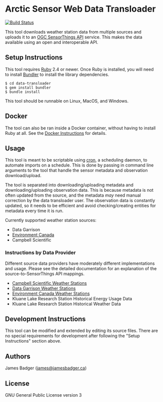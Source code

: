 # Arctic Sensor Web Data Transloader

[![Build Status](https://travis-ci.org/GeoSensorWebLab/data-transloader.svg?branch=master)](https://travis-ci.org/GeoSensorWebLab/data-transloader)

This tool downloads weather station data from multiple sources and uploads it to an [OGC SensorThings API][] service. This makes the data available using an open and interoperable API.

[OGC SensorThings API]: https://docs.opengeospatial.org/is/15-078r6/15-078r6.html

## Setup Instructions

This tool requires [Ruby][] 2.4 or newer. Once Ruby is installed, you will need to install [Bundler][] to install the library dependencies.

```
$ cd data-transloader
$ gem install bundler
$ bundle install
```

This tool should be runnable on Linux, MacOS, and Windows.

[Bundler]: https://bundler.io
[Ruby]: https://www.ruby-lang.org/en/

## Docker

The tool can also be ran inside a Docker container, without having to install Ruby at all. See the [Docker Instructions](DOCKER.markdown) for details.

## Usage

This tool is meant to be scriptable using [cron][], a scheduling daemon, to automate imports on a schedule. This is done by passing in command line arguments to the tool that handle the sensor metadata and observation download/upload.

The tool is separated into downloading/uploading metadata and downloading/uploading observation data. This is because metadata is not often updated from the source, and the metadata *may* need manual correction by the data transloader user. The observation data is constantly updated, so it needs to be efficient and avoid checking/creating entities for metadata every time it is run.

Currently supported weather station sources:

* Data Garrison
* [Environment Canada][MSC]
* Campbell Scientific

[cron]: https://en.wikipedia.org/wiki/Cron
[MSC]: https://dd.weather.gc.ca/about_dd_apropos.txt

### Instructions by Data Provider

Different source data providers have moderately different implementations and usage. Please see the detailed documentation for an explanation of the source-to-SensorThings API mappings.

* [Campbell Scientific Weather Stations](docs/CAMPBELL_SCIENTIFIC.md)
* [Data Garrison Weather Stations](docs/DATA_GARRISON.md)
* [Environment Canada Weather Stations](docs/ENVIRONMENT_CANADA.md)
* Kluane Lake Research Station Historical Energy Usage Data
* Kluane Lake Research Station Historical Weather Data

## Development Instructions

This tool can be modified and extended by editing its source files. There are no special requirements for development after following the "Setup Instructions" section above.

## Authors

James Badger (<james@jamesbadger.ca>)

## License

GNU General Public License version 3
